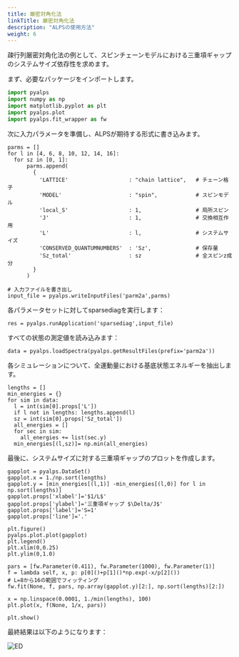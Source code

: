 ```yaml
---
title: 厳密対角化法
linkTitle: 厳密対角化法
description: "ALPSの使用方法"
weight: 6
---
```


疎行列厳密対角化法の例として、スピンチェーンモデルにおける三重項ギャップのシステムサイズ依存性を求めます。

まず、必要なパッケージをインポートします。

```Python
import pyalps
import numpy as np
import matplotlib.pyplot as plt
import pyalps.plot
import pyalps.fit_wrapper as fw
```

次に入力パラメータを準備し、ALPSが期待する形式に書き込みます。

```
parms = []
for l in [4, 6, 8, 10, 12, 14, 16]:
  for sz in [0, 1]:
      parms.append(
        {
          'LATTICE'                   : "chain lattice",   # チェーン格子
          'MODEL'                     : "spin",            # スピンモデル
          'local_S'                   : 1,                 # 局所スピン
          'J'                         : 1,                 # 交換相互作用
          'L'                         : l,                 # システムサイズ
          'CONSERVED_QUANTUMNUMBERS'  : 'Sz',              # 保存量
          'Sz_total'                  : sz                 # 全スピンz成分
        }
      )

# 入力ファイルを書き出し
input_file = pyalps.writeInputFiles('parm2a',parms)
```

各パラメータセットに対してsparsediagを実行します：

```
res = pyalps.runApplication('sparsediag',input_file)
```

すべての状態の測定値を読み込みます：

```
data = pyalps.loadSpectra(pyalps.getResultFiles(prefix='parm2a'))
```

各シミュレーションについて、全運動量における基底状態エネルギーを抽出します。

```
lengths = []
min_energies = {}
for sim in data:
  l = int(sim[0].props['L'])
  if l not in lengths: lengths.append(l)
  sz = int(sim[0].props['Sz_total'])
  all_energies = []
  for sec in sim:
    all_energies += list(sec.y)
  min_energies[(l,sz)]= np.min(all_energies)
```

最後に、システムサイズに対する三重項ギャップのプロットを作成します。

```
gapplot = pyalps.DataSet()
gapplot.x = 1./np.sort(lengths)
gapplot.y = [min_energies[(l,1)] -min_energies[(l,0)] for l in np.sort(lengths)]
gapplot.props['xlabel']='$1/L$'
gapplot.props['ylabel']='三重項ギャップ $\Delta/J$'
gapplot.props['label']='S=1'
gapplot.props['line']='.'

plt.figure()
pyalps.plot.plot(gapplot)
plt.legend()
plt.xlim(0,0.25)
plt.ylim(0,1.0)

pars = [fw.Parameter(0.411), fw.Parameter(1000), fw.Parameter(1)]
f = lambda self, x, p: p[0]()+p[1]()*np.exp(-x/p[2]())
# L=8から16の範囲でフィッティング
fw.fit(None, f, pars, np.array(gapplot.y)[2:], np.sort(lengths)[2:])

x = np.linspace(0.0001, 1./min(lengths), 100)
plt.plot(x, f(None, 1/x, pars))

plt.show()
```

最終結果は以下のようになります：

![ED](/figs/ED_spin.png)

